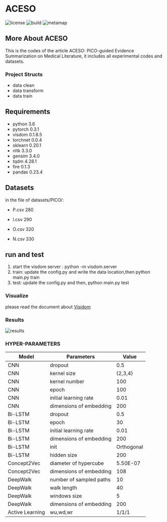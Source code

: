 # ACESO

![license](https://img.shields.io/github/license/mashape/apistatus.svg)    ![build](https://img.shields.io/teamcity/http/teamcity.jetbrains.com/s/bt345.svg)       ![metamap](https://img.shields.io/badge/MetaMap-2016v2-brightgreen.svg)

## More About ACESO

This is the codes of the article ACESO: PICO-guided Evidence Summarization on Medical Literature, it includes all experimental codes and datasets.

### Project Structs

- data clean
- data transform
- data train


## Requirements

* python 3.6
* pytorch 0.3.1
* visdom 0.1.8.5 
* torchnet 0.0.4
* sklearn 0.20.1
* nltk 3.3.0
* gensim  3.4.0
* tqdm 4.28.1
* fire 0.1.3
* pandas 0.23.4


## Datasets
in the file of datasets/PICO/:

* P.csv 280

* I.csv 290

* O.csv 320

* N.csv 330

## run and test
1. start the visdom server :  python -m visdom.server
2. train: update the config.py and write the data location,then python main.py train
3. test: update the config.py and then, python main.py test

### Visualize

please read the document about [Visidom](https://github.com/facebookresearch/visdom)

 ### Results

![results](https://raw.githubusercontent.com/wen-fei/ACESO/master/images/results.png?token=AIcBSQVqYCV6FRhFWTRCIAmTTFuHIPlkks5cBMtEwA%3D%3D)

### HYPER-PARAMETERS
Model | Parameters | Value
---|---| ---
CNN | dropout | 0.5
CNN | kernel size | {2,3,4}
CNN | kernel number | 100
CNN | epoch | 100
CNN | initial learning rate | 0.01
CNN | dimensions of embedding | 200
Bi-LSTM | dropout | 0.5
Bi-LSTM | epoch | 30
Bi-LSTM | initial learning rate | 0.01
Bi-LSTM | dimensions of embedding | 200
Bi-LSTM |init | Orthogonal
Bi-LSTM |	hidden size  | 200
Concept2Vec|diameter of	hypercube|	5.50E-07
Concept2Vec|dimensions of embedding| 108
DeepWalk|number of sampled paths|	10
DeepWalk|walk length |40
DeepWalk|windows size |5
DeepWalk|dimensions of embedding| 200
Active Learning |	wu,wd,wr |1/1/1
